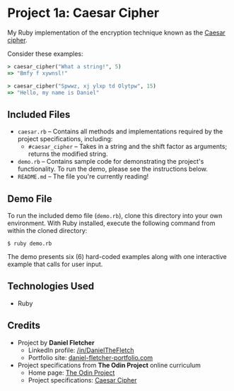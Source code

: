 # Project 1a: Caesar Cipher

My Ruby implementation of the encryption technique known as the [Caesar cipher](https://en.wikipedia.org/wiki/Caesar_cipher).

Consider these examples:

```rb
> caesar_cipher("What a string!", 5)
=> "Bmfy f xywnsl!"

> caesar_cipher("Spwwz, xj ylxp td Olytpw", 15)
=> "Hello, my name is Daniel"
```

## Included Files

- `caesar.rb` &ndash; Contains all methods and implementations required by the project specifications, including:
    - `#caesar_cipher` &ndash; Takes in a string and the shift factor as arguments; returns the modified string.
- `demo.rb` &ndash; Contains sample code for demonstrating the project's functionality.
To run the demo, please see the instructions below.
- `README.md` &ndash; The file you're currently reading!

## Demo File

To run the included demo file (`demo.rb`), clone this directory into your own environment. With Ruby installed, execute the following command from within the cloned directory:

```
$ ruby demo.rb
```

The demo presents six (6) hard-coded examples along with one interactive example that calls for user input.

## Technologies Used

- Ruby

## Credits

- Project by **Daniel Fletcher**
    - LinkedIn profile: [/in/DanielTheFletch](https://www.linkedin.com/in/danielthefletch)
    - Portfolio site: [daniel-fletcher-portfolio.com](https://www.daniel-fletcher-portfolio.com)
- Project specifications from **The Odin Project** online curriculum
    - Home page: [The Odin Project](https://www.theodinproject.com/)
    - Project specifications: [Caesar Cipher](https://www.theodinproject.com/lessons/ruby-caesar-cipher)